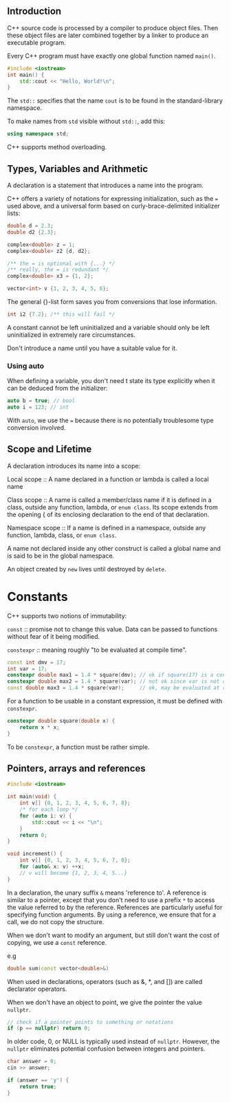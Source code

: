 ## Introduction
C++ source code is processed by a compiler to produce object files. Then these
object files are later combined together by a linker to produce an executable
program.

Every C++ program must have exactly one global function named `main()`.

```cpp
#include <iostream>
int main() {
    std::cout << "Hello, World!\n";
}
```

The `std::` specifies that the name `cout` is to be found in the
standard-library namespace.

To make names from `std` visible without `std::`, add this:

```cpp
using namespace std;
```

C++ supports method overloading.

## Types, Variables and Arithmetic
A declaration is a statement that introduces a name into the program.

C++ offers a variety of notations for expressing initialization, such as the `=`
used above, and a universal form based on curly-brace-delimited initializer
lists:

```cpp
double d = 2.3;
double d2 {2.3};

complex<double> z = 1;
complex<double> z2 {d, d2};

/** the = is optional with {...} */
/** really, the = is redundant */
complex<double> x3 = {1, 2};

vector<int> v {1, 2, 3, 4, 5, 6};
```

The general {}-list form saves you from conversions that lose information.
```cpp
int i2 {7.2}; /** this will fail */
```

A constant cannot be left uninitialized and a variable should only be left
uninitialized in extremely rare circumstances.

Don't introduce a name until you have a suitable value for it.

### Using auto
When defining a variable, you don't need t state its type explicitly when it can
be deduced from the initializer:

```cpp
auto b = true; // bool
auto i = 123; // int
```

With `auto`, we use the `=` because there is no potentially troublesome type
conversion involved.

## Scope and Lifetime
A declaration introduces its name into a scope:

Local scope
:: A name declared in a function or lambda is called a local name

Class scope
:: A name is called a member/class name if it is defined in a class, outside any
function, lambda, or `enum class`. Its scope extends from the opening { of its
enclosing declaration to the end of that declaration.

Namespace scope
:: If a name is defined in a namespace, outside any function, lambda, class, or
`enum class`.

A name not declared inside any other construct is called a global name and is
said to be in the global namespace.

An object created by `new` lives until destroyed by `delete`.

# Constants
C++ supports two notions of immutability:

`const`
:: promise not to change this value. Data can be passed to functions without
   fear of it being modified.

`constexpr`
:: meaning roughly "to be evaluated at compile time".

```cpp
const int dmv = 17;
int var = 17;
constexpr double max1 = 1.4 * square(dmv); // ok if square(17) is a const expression
constexpr double max2 = 1.4 * square(var); // not ok since var is not constant
const double max3 = 1.4 * square(var);     // ok, may be evaluated at runtime
```

For a function to be usable in a constant expression, it must be defined with
`constexpr`.

```cpp
constexpr double square(double x) {
    return x * x;
}
```
To be `constexpr`, a function must be rather simple.

## Pointers, arrays and references
```cpp
#include <iostream>

int main(void) {
    int v[] {0, 1, 2, 3, 4, 5, 6, 7, 8};
    /* for each loop */
    for (auto i: v) {
        std::cout << i << "\n";
    }
    return 0;
}

void increment() {
    int v[] {0, 1, 2, 3, 4, 5, 6, 7, 8};
    for (auto& x: v) ++x;
    // v will become {1, 2, 3, 4, 5...}
}
```

In a declaration, the unary suffix `&` means 'reference to'. A reference is
similar to a pointer, except that you don't need to use a prefix `*` to access
the value referred to by the reference. References are particularly useful for
specifying function arguments. By using a reference, we ensure that for a call,
we do not copy the structure.

When we don't want to modify an argument, but still don't want the cost of
copying, we use a `const` reference.

e.g
```cpp
double sum(const vector<double>&)
```

When used in declarations, operators (such as &, \*, and []) are called
declarator operators.

When we don't have an object to point, we give the pointer the value `nullptr`.

```cpp
// check if a pointer points to something or notations
if (p == nullptr) return 0;
```

In older code, 0, or NULL is typically used instead of `nullptr`. However, the
`nullptr` eliminates potential confusion between integers and pointers.

```cpp
char answer = 0;
cin >> answer;

if (answer == 'y') {
    return true;
}
```
